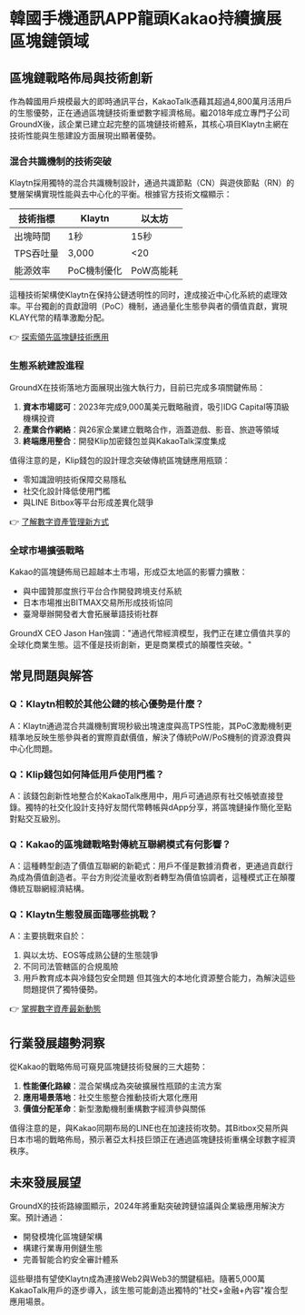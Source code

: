 # 韓國手機通訊APP龍頭Kakao持續擴展區塊鏈領域

## 區塊鏈戰略佈局與技術創新

作為韓國用戶規模最大的即時通訊平台，KakaoTalk憑藉其超過4,800萬月活用戶的生態優勢，正在通過區塊鏈技術重塑數字經濟格局。繼2018年成立專門子公司GroundX後，該企業已建立起完整的區塊鏈技術體系，其核心項目Klaytn主網在技術性能與生態建設方面展現出顯著優勢。

### 混合共識機制的技術突破

Klaytn採用獨特的混合共識機制設計，通過共識節點（CN）與遊俠節點（RN）的雙層架構實現性能與去中心化的平衡。根據官方技術文檔顯示：

| 技術指標        | Klaytn       | 以太坊       |
|----------------|-------------|-------------|
| 出塊時間        | 1秒         | 15秒        |
| TPS吞吐量       | 3,000       | <20         |
| 能源效率       | PoC機制優化 | PoW高能耗   |

這種技術架構使Klaytn在保持公鏈透明性的同时，達成接近中心化系統的處理效率。平台獨創的貢獻證明（PoC）機制，通過量化生態參與者的價值貢獻，實現KLAY代幣的精準激勵分配。

👉 [探索領先區塊鏈技術應用](https://bit.ly/okx_welcome)

### 生態系統建設進程

GroundX在技術落地方面展現出強大執行力，目前已完成多項關鍵佈局：

1. **資本市場認可**：2023年完成9,000萬美元戰略融資，吸引IDG Capital等頂級機構投資
2. **產業合作網絡**：與26家企業建立戰略合作，涵蓋遊戲、影音、旅遊等領域
3. **終端應用整合**：開發Klip加密錢包並與KakaoTalk深度集成

值得注意的是，Klip錢包的設計理念突破傳統區塊鏈應用瓶頸：
- 零知識證明技術保障交易隱私
- 社交化設計降低使用門檻
- 與LINE Bitbox等平台形成差異化競爭

👉 [了解數字資產管理新方式](https://bit.ly/okx_welcome)

### 全球市場擴張戰略

Kakao的區塊鏈佈局已超越本土市場，形成亞太地區的影響力擴散：

- 與中國贊那度旅行平台合作開發跨境支付系統
- 日本市場推出BITMAX交易所形成技術協同
- 臺灣舉辦開發者大會拓展華語技術社群

GroundX CEO Jason Han強調："通過代幣經濟模型，我們正在建立價值共享的全球化商業生態。這不僅是技術創新，更是商業模式的顛覆性突破。"

## 常見問題與解答

### Q：Klaytn相較於其他公鏈的核心優勢是什麼？
A：Klaytn通過混合共識機制實現秒級出塊速度與高TPS性能，其PoC激勵機制更精準地反映生態參與者的實際貢獻價值，解決了傳統PoW/PoS機制的資源浪費與中心化問題。

### Q：Klip錢包如何降低用戶使用門檻？
A：該錢包創新性地整合於KakaoTalk應用中，用戶可通過原有社交帳號直接登錄。獨特的社交化設計支持好友間代幣轉帳與dApp分享，將區塊鏈操作簡化至點對點交互級別。

### Q：Kakao的區塊鏈戰略對傳統互聯網模式有何影響？
A：這種轉型創造了價值互聯網的新範式：用戶不僅是數據消費者，更通過貢獻行為成為價值創造者。平台方則從流量收割者轉型為價值協調者，這種模式正在顛覆傳統互聯網經濟結構。

### Q：Klaytn生態發展面臨哪些挑戰？
A：主要挑戰來自於：
1. 與以太坊、EOS等成熟公鏈的生態競爭
2. 不同司法管轄區的合規風險
3. 用戶教育成本與冷錢包安全問題
但其強大的本地化資源整合能力，為解決這些問題提供了獨特優勢。

👉 [掌握數字資產最新動態](https://bit.ly/okx_welcome)

## 行業發展趨勢洞察

從Kakao的戰略佈局可窺見區塊鏈技術發展的三大趨勢：

1. **性能優化路線**：混合架構成為突破擴展性瓶頸的主流方案
2. **應用場景落地**：社交生態整合推動技術大眾化應用
3. **價值分配革命**：新型激勵機制重構數字經濟參與關係

值得注意的是，與Kakao同期布局的LINE也在加速技術攻勢。其Bitbox交易所與日本市場的戰略佈局，預示著亞太科技巨頭正在通過區塊鏈技術重構全球數字經濟秩序。

## 未來發展展望

GroundX的技術路線圖顯示，2024年將重點突破跨鏈協議與企業級應用解決方案。預計通過：
- 開發模塊化區塊鏈架構
- 構建行業專用側鏈生態
- 完善智能合約安全審計體系

這些舉措有望使Klaytn成為連接Web2與Web3的關鍵樞紐。隨著5,000萬KakaoTalk用戶的逐步導入，該生態可能創造出獨特的"社交+金融+內容"複合型應用場景。
